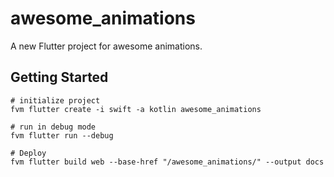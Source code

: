 # awesome_animations

A new Flutter project for awesome animations.

## Getting Started

```
# initialize project
fvm flutter create -i swift -a kotlin awesome_animations

# run in debug mode
fvm flutter run --debug

# Deploy
fvm flutter build web --base-href "/awesome_animations/" --output docs
```
